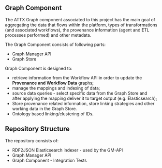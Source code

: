 ## Graph Component

The ATTX Graph component associated to this project has the main goal of aggregating the data that flows within the platform, types of transformations (and associated workflows), the provenance information (agent and ETL processes performed) and other metadata.

The Graph Component consists of following parts:
- Graph Manager API
- Graph Store

Graph Component is designed to:
* retrieve information from the Workflow API in order to update the **Provenance and Workflow Data** graphs;
* manage the mappings and indexing of data;
* source data queries - select specific data from the Graph Store and after applying the mapping deliver it to target output (e.g. Elasticsearch);
* Store provenance related information, store linking strategies and other working data in the Graph Store.
* Ontology based linking/clustering of IDs.

## Repository Structure

The repository consists of:
* RDF2JSON Elasticsearch indexer - used by the GM-API
* Graph Manager API
* Graph Component - Integration Tests
